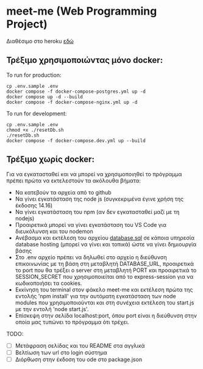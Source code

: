 # meet-me (Web Programming Project)

Διαθέσιμο στο heroku [εδώ](https://meet--me.herokuapp.com/)

## Τρέξιμο χρησιμοποιώντας μόνο docker:

To run for production:
```
cp .env.sample .env
docker compose -f docker-compose-postgres.yml up -d
docker compose up -d --build
docker compose -f docker-compose-nginx.yml up -d
```

To run for development:
```
cp .env.sample .env
chmod +x ./resetDb.sh
./resetDb.sh
docker compose -f docker-compose.dev.yml up --build
```

## Τρέξιμο χωρίς docker:

Για να εγκατασταθεί και να μπορεί να χρησιμοποιηθεί το πρόγραμμα πρέπει πρώτα να εκτελεστούν τα ακόλουθα βήματα:

- Να κατεβούν τα αρχεία από το github
- Να γίνει εγκατάσταση της node js (συγκεκριμένα έγινε χρήση της έκδοσης 14.16)
- Να γίνει εγκατάσταση του npm (αν δεν εγκατασταθεί μαζί με τη nodejs)
- Προαιρετικά μπορεί να γίνει εγκατάσταση του VS Code για διευκόλυνση και του nodemon
- Ανέβασμα και εκτέλεση του αρχείου [database.sql](./model/database.sql) σε κάποια υπηρεσία database hosting (μπορεί να γίνει και τοπικά) ώστε να γίνει δημιουργία βάσης
- Στο .env αρχείο πρέπει να δηλωθεί στο αρχείο η διεύθυνση επικοινωνίας με τη βάση στη μεταβλητή DATABASE_URL, προαιρετικά το port που θα τρέξει ο server στη μεταβλητή PORT και προαιρετικά το SESSION_SECRET που χρησιμοποιείται από το express-session για να κωδικοποιήσει τα cookies.
- Εκκίνηση του terminal στον φάκελο meet-me και εκτέλεση πρώτα της εντολής 'npm install' για την αυτόματη εγκατάσταση των node modules που χρησιμοποιούνται και στη συνέχεια εκτέλεση του start.js με την εντολή 'node start.js'.
- Επίσκεψη στην σελίδα localhost:port, όπου port είναι η διεύθυνση στην οποία μας τυπώνει το πρόγραμμα ότι τρέχει.


TODO:

- [ ] Μετάφραση σελίδας και του README στα αγγλικά
- [ ] Βελτίωση των url στο login σύστημα
- [ ] Διόρθωση στην έκδοση του ode στο package.json
